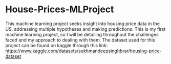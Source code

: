 # House-Prices-MLProject
This machine learning project seeks insight into housing price data in the US, addressing multiple hypotheses and making predictions. This is my first machine learning project, so I will be detailing throughout the challenges faced and my approach to dealing with them.
The dataset used for this project can be found on kaggle through this link: https://www.kaggle.com/datasets/sukhmandeepsinghbrar/housing-price-dataset
